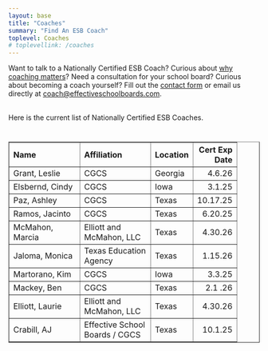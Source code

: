 ```yaml
---
layout: base
title: "Coaches"
summary: "Find An ESB Coach"
toplevel: Coaches
# toplevellink: /coaches
---
```


Want to talk to a Nationally Certified ESB Coach? Curious about <a href="https://tinyurl.com/ESB-Why-Coaching-Matters">why coaching matters</a>? Need a consultation for your school board? Curious about becoming a coach yourself? Fill out the <a href="/contact/">contact form</a> or email us directly at <a href="mailto:coach@effectiveschoolboards.com?subject=Inquiry">coach@effectiveschoolboards.com</a>.<br/>
<br/>

Here is the current list of Nationally Certified ESB Coaches. 


<table class="display" id="datatable" valign="middle" cellpadding="5" border="1" style="margin:40px 0 0 0px;">
<thead>
<tr>
<!--<th width="126" align="left" id="CoachID" >Coach ID</th>-->
<th width="125" align="left" id="Name">Name</th>
<th width="125" align="left" id="Affiliation">Affiliation</th>
<th width="50" align="left" id="Location">Location</th>
<th width="50" align="right" id="Valid">Cert Exp Date</th>
</tr>
</thead>

<tbody>

<tr>
<!--<td colspan="1">7136</td>-->
<td colspan="1">Grant, Leslie</td>
<td colspan="1">CGCS</td> 
<td colspan="1">Georgia</td>
<td colspan="1" align="right">4.6.26</td>
</tr>

<tr>
<!--<td colspan="1">1234</td>-->
<td colspan="1">Elsbernd, Cindy</td>
<td colspan="1">CGCS</td>
<td colspan="1">Iowa</td>
<td colspan="1" align="right">3.1.25</td>
</tr>

<tr>
<!--<td colspan="1">1253</td>-->
<td colspan="1">Paz, Ashley</td>
<td colspan="1">CGCS</td>
<td colspan="1">Texas</td>
<td colspan="1" align="right">10.17.25</td>
</tr>

<tr>
<!--<td colspan="1">8888</td>-->
<td colspan="1">Ramos, Jacinto </td>
<td colspan="1">CGCS</td>
<td colspan="1">Texas</td>
<td colspan="1" align="right">6.20.25</td>
</tr>

<tr>
<!--<td colspan="1">4326</td>-->
<td colspan="1">McMahon, Marcia</td>
<td colspan="1">Elliott and McMahon, LLC</td>
<td colspan="1">Texas</td>
<td colspan="1" align="right">4.30.26</td>
</tr>

<tr>
<!--<td colspan="1">7399</td>-->
<td colspan="1">Jaloma, Monica</td>
<td colspan="1">Texas Education Agency</td>
<td colspan="1">Texas</td>
<td colspan="1" align="right">1.15.26</td>
</tr>

<tr> 
<!--<td colspan="1">7777</td>-->
<td colspan="1">Martorano, Kim</td>
<td colspan="1">CGCS</td>
<td colspan="1">Iowa</td>
<td colspan="1" align="right">3.3.25</td>
</tr>

<tr> 
<!--<td colspan="1">7777</td>-->
<td colspan="1">Mackey, Ben</td>
<td colspan="1">CGCS</td>
<td colspan="1">Texas</td>
<td colspan="1" align="right">2.1 .26</td>
</tr>

<tr>
<!--<td colspan="1">0841</td>-->
<td colspan="1">Elliott, Laurie</td>
<td colspan="1">Elliott and McMahon, LLC</td>
<td colspan="1">Texas</td>
<td colspan="1" align="right">4.30.26</td>
</tr>

<tr>
<!--<td colspan="1">0001</td>-->
<td colspan="1">Crabill, AJ</td>
<td colspan="1">Effective School Boards / CGCS</td>
<td colspan="1">Texas</td>
<td colspan="1" align="right">10.1.25</td>
</tr>



</tbody>
</table>

